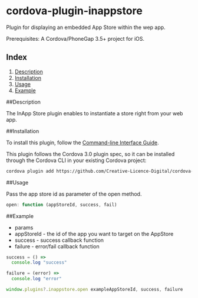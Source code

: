 cordova-plugin-inappstore
=========================

Plugin for displaying an embedded App Store within the wep app.

Prerequisites: A Cordova/PhoneGap 3.5+ project for iOS.

## Index

1. [Description](#description)
2. [Installation](#installation)
3. [Usage](#usage)
4. [Example](#example)


##Description

The InApp Store plugin enables to instantiate a store right from your web app.

##Installation

To install this plugin, follow the [Command-line Interface Guide](http://cordova.apache.org/docs/en/edge/guide_cli_index.md.html#The%20Command-line%20Interface).

This plugin follows the Cordova 3.0 plugin spec, so it can be installed through the Cordova CLI in your existing Cordova project:
```bash
cordova plugin add https://github.com/Creative-Licence-Digital/cordova-plugin-inappstore.git
```

##Usage

Pass the app store id as parameter of the open method.

```javascript
open: function (appStoreId, success, fail)
```

##Example

* params
 * appStoreId - the id of the app you want to target on the AppStore
 * success - success callback function
 * failure - error/fail callback function

```javascript
success = () =>
  console.log "success"

failure = (error) =>
  console.log "error"

window.plugins?.inappstore.open exampleAppStoreId, success, failure
```

